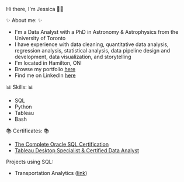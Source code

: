 Hi there, I'm Jessica 👋🏻

✨ About me: ✨
- I'm a Data Analyst with a PhD in Astronomy & Astrophysics from the University of Toronto
- I have experience with data cleaning, quantitative data analysis, regression analysis, statistical analysis, data pipeline design and development, data visualization, and storytelling
- I'm located in Hamilton, ON
- Browse my portfolio [here](https://astrosica.github.io/index.html)
- Find me on LinkedIn [here](https://www.linkedin.com/in/astrosica/)

📊 Skills: 📊
- SQL
- Python
- Tableau
- Bash
<!-- - Excel -->

📚 Certificates: 📚
- [The Complete Oracle SQL Certification](https://github.com/astrosica/astrosica/assets/23153120/73876bc1-6200-428a-984e-76a408689a84)
- [Tableau Desktop Specialist & Certified Data Analyst](https://github.com/astrosica/astrosica/assets/23153120/4230bac5-3882-4ab3-b246-bad8c8549e96)

Projects using SQL:
- Transportation Analytics ([link](https://astrosica.github.io/transportation-analytics.html))

<!-- Projects using Tableau: -->

<!-- Projects using Excel: -->



